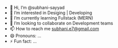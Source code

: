 - 👋 Hi, I’m @subhani-sayyad
- 👀 I’m interested in Desiging | Developing
- 🌱 I’m currently learning Fullstack (MERN)
- 💞️ I’m looking to collaborate on Development teams
- 📫 How to reach me subhani.e7@gmail.com
- 😄 Pronouns: ...
- ⚡ Fun fact: ...

<!---
subhani-sayyad/subhani-sayyad is a ✨ special ✨ repository because its `README.md` (this file) appears on your GitHub profile.
You can click the Preview link to take a look at your changes.
--->
